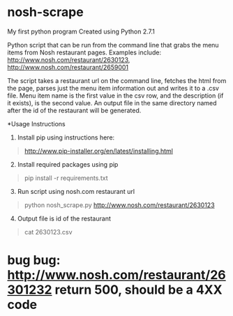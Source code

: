 nosh-scrape
=====
My first python program
Created using Python 2.7.1

Python script that can be run from the command line that grabs the menu items from Nosh restaurant pages.
Examples include: http://www.nosh.com/restaurant/2630123, http://www.nosh.com/restaurant/2659001

The script takes a restaurant url on the command line, fetches the html from the page, parses just the menu item
information out and writes it to a .csv file. Menu item name is the first value in the csv row, and the
description (if it exists), is the second value. An output file in the same directory named after the id of the
restaurant will be generated.

*Usage Instructions
1. Install pip using instructions here:
>http://www.pip-installer.org/en/latest/installing.html

2. Install required packages using pip
>pip install -r requirements.txt

3. Run script using nosh.com restaurant url
>python nosh_scrape.py http://www.nosh.com/restaurant/2630123

4. Output file is id of the restaurant
>cat 2630123.csv

# bug bug: http://www.nosh.com/restaurant/26301232 return 500, should be a 4XX code